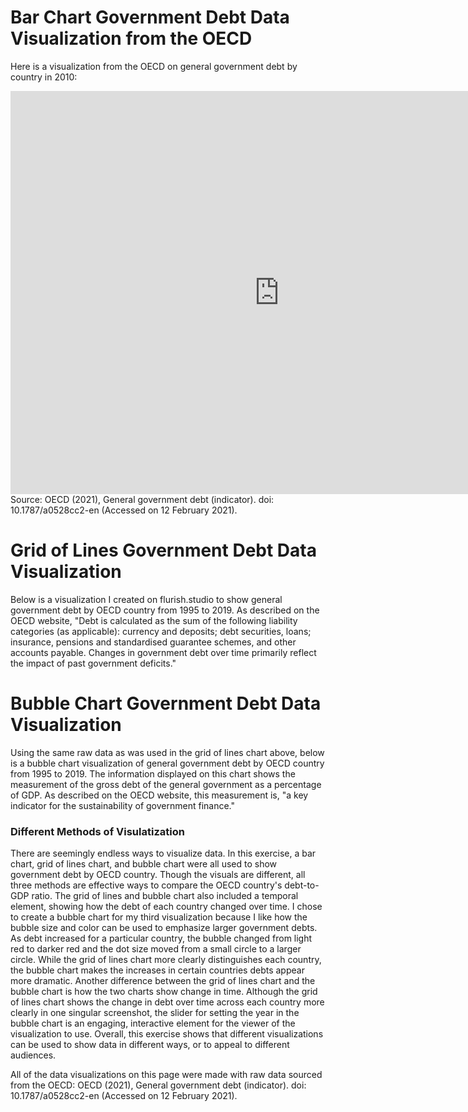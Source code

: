 # Bar Chart Government Debt Data Visualization from the OECD
Here is a visualization from the OECD on general government debt by country in 2010:
<iframe src="https://data.oecd.org/chart/6gJD" width="860" height="645" style="border: 0" mozallowfullscreen="true" webkitallowfullscreen="true" allowfullscreen="true"><a href="https://data.oecd.org/chart/6gJD" target="_blank">OECD Chart: General government debt, Total, % of GDP, Annual, 2010</a></iframe>
Source: OECD (2021), General government debt (indicator). doi: 10.1787/a0528cc2-en (Accessed on 12 February 2021).

# Grid of Lines Government Debt Data Visualization
Below is a visualization I created on flurish.studio to show general government debt by OECD country from 1995 to 2019. As described on the OECD website, "Debt is calculated as the sum of the following liability categories (as applicable): currency and deposits; debt securities, loans; insurance, pensions and standardised guarantee schemes, and other accounts payable. Changes in government debt over time primarily reflect the impact of past government deficits."
<div class="flourish-embed flourish-chart" data-src="visualisation/5283871"><script src="https://public.flourish.studio/resources/embed.js"></script></div>

# Bubble Chart Government Debt Data Visualization
Using the same raw data as was used in the grid of lines chart above, below is a bubble chart visualization of general government debt by OECD country from 1995 to 2019. The information displayed on this chart shows the measurement of the gross debt of the general government as a percentage of GDP. As described on the OECD website, this measurement is, "a key indicator for the sustainability of government finance." 
<div class="flourish-embed flourish-scatter" data-src="visualisation/5284062"><script src="https://public.flourish.studio/resources/embed.js"></script></div>

### Different Methods of Visulatization
There are seemingly endless ways to visualize data. In this exercise, a bar chart, grid of lines chart, and bubble chart were all used to show government debt by OECD country. Though the visuals are different, all three methods are effective ways to compare the OECD country's debt-to-GDP ratio. The grid of lines and bubble chart also included a temporal element, showing how the debt of each country changed over time. I chose to create a bubble chart for my third visualization because I like how the bubble size and color can be used to emphasize larger government debts. As debt increased for a particular country, the bubble changed from light red to darker red and the dot size moved from a small circle to a larger circle. While the grid of lines chart more clearly distinguishes each country, the bubble chart makes the increases in certain countries debts appear more dramatic. Another difference between the grid of lines chart and the bubble chart is how the two charts show change in time. Although the grid of lines chart shows the change in debt over time across each country more clearly in one singular screenshot, the slider for setting the year in the bubble chart is an engaging, interactive element for the viewer of the visualization to use. Overall, this exercise shows that different visualizations can be used to show data in different ways, or to appeal to different audiences. 

All of the data visualizations on this page were made with raw data sourced from the OECD: OECD (2021), General government debt (indicator). doi: 10.1787/a0528cc2-en (Accessed on 12 February 2021).
